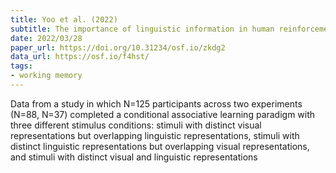 ```yaml
---
title: Yoo et al. (2022)
subtitle: The importance of linguistic information in human reinforcement learning
date: 2022/03/28
paper_url: https://doi.org/10.31234/osf.io/zkdg2
data_url: https://osf.io/f4hst/
tags:
- working memory
---
```


Data from a study in which N=125 participants across two experiments (N=88, N=37) completed a  conditional associative learning paradigm with three different stimulus conditions: stimuli with distinct visual representations but overlapping linguistic representations, stimuli with distinct linguistic representations but overlapping visual representations, and stimuli with distinct visual and linguistic representations

